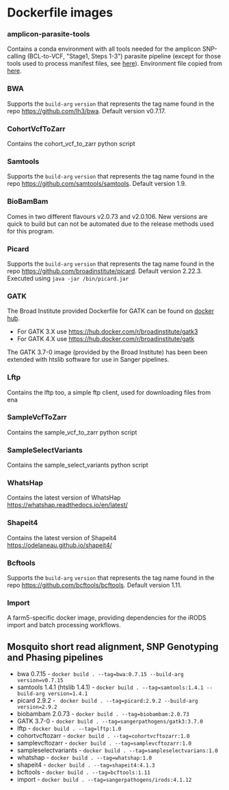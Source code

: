 
# Dockerfile images

### amplicon-parasite-tools
Contains a conda environment with all tools needed for the amplicon SNP-calling (BCL-to-VCF, "Stage1, Steps 1-3") parasite pipeline
(except for those tools used to process manifest files, see [here](https://gitlab.com/malariagen-aspis/aspis-pipeline/-/blob/e8b35283ad70c41b4d0c9c9a3a660e31fff4431b/Docker/ManifestTools/Dockerfile)).
Environment file copied from [here](https://gitlab.com/malariagen-aspis/aspis-pipeline/-/blob/e8b35283ad70c41b4d0c9c9a3a660e31fff4431b/Stage1-Pipeline/conda/pipe-tools.txt).

### BWA
Supports the `build-arg` `version` that represents the tag name found in the repo
https://github.com/lh3/bwa. Default version v0.7.17.

### CohortVcfToZarr
Contains the cohort_vcf_to_zarr python script

### Samtools
Supports the `build-arg` `version` that represents the tag name found in the repo
https://github.com/samtools/samtools. Default version 1.9.

### BioBamBam
Comes in two different flavours v2.0.73 and v2.0.106. New versions are quick to build but can not be automated due to the release methods used for this program.

### Picard
Supports the `build-arg` `version` that represents the tag name found in the repo
https://github.com/broadinstitute/picard. Default version 2.22.3. Executed using `java -jar /bin/picard.jar`

### GATK
The Broad Institute provided Dockerfile for GATK can be found on [docker hub](https://hub.docker.com).
- For GATK 3.X use https://hub.docker.com/r/broadinstitute/gatk3
- For GATK 4.X use https://hub.docker.com/r/broadinstitute/gatk

The GATK 3.7-0 image (provided by the Broad Institute) has been been extended with htslib software for use in Sanger pipelines.

### Lftp
Contains the lftp too, a simple ftp client, used for downloading files from ena

### SampleVcfToZarr
Contains the sample_vcf_to_zarr python script

### SampleSelectVariants
Contains the sample_select_variants python script

### WhatsHap
Contains the latest version of WhatsHap https://whatshap.readthedocs.io/en/latest/

### Shapeit4
Contains the latest version of Shapeit4 https://odelaneau.github.io/shapeit4/

### Bcftools
Supports the `build-arg` `version` that represents the tag name found in the repo
https://github.com/bcftools/bcftools. Default version 1.11.

### Import
A farm5-specific docker image, providing dependencies for the iRODS import and batch processing workflows.

## Mosquito short read alignment, SNP Genotyping and Phasing pipelines

- bwa 0.7.15 - `docker build . --tag=bwa:0.7.15 --build-arg version=v0.7.15`
- samtools 1.4.1 (htslib 1.4.1) - `docker build . --tag=samtools:1.4.1 --build-arg version=1.4.1`
- picard 2.9.2 - ` docker build . --tag=picard:2.9.2 --build-arg version=2.9.2`
- biobambam 2.0.73 - `docker build . --tag=biobambam:2.0.73`
- GATK 3.7-0 - `docker build . --tag=sangerpathogens/gatk3:3.7.0`
- lftp - `docker build . --tag=lftp:1.0`
- cohortvcftozarr - `docker build . --tag=cohortvcftozarr:1.0`
- samplevcftozarr - `docker build . --tag=samplevcftozarr:1.0`
- sampleselectvariants - `docker build . --tag=sampleselectvarians:1.0`
- whatshap - `docker build . --tag=whatshap:1.0`
- shapeit4 - `docker build . --tag=shapeit4:4.1.3`
- bcftools - `docker build . --tag=bcftools:1.11`
- import - `docker build . --tag=sangerpathogens/irods:4.1.12`

